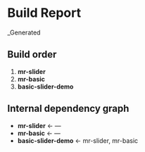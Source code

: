 # Build Report
_Generated 

## Build order
1. **mr-slider**
2. **mr-basic**
3. **basic-slider-demo**

## Internal dependency graph

- **mr-slider** ← —
- **mr-basic** ← —
- **basic-slider-demo** ← mr-slider, mr-basic
